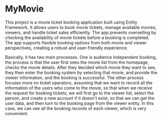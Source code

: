 # MyMovie
This project is a movie ticket booking application built using Entity Framework. 
It allows users to book movie tickets, manage available movies, viewers, and handle ticket sales efficiently. 
The app prevents overselling by checking the availability of movie tickets before a booking is completed. The app supports flexible booking options from both movie and viewer perspectives, creating a robust and user-friendly experience.

Basically, it has two main processes. 
One is audience independent booking, the process is that the user first sees the movie list from the homepage, checks the movie details. After they decided which movie they want to see, they then enter the booking system by selecting that movie, and provide the viewer information, and the booking is successful.
The other process focuses more on ticket operators, assuming that we want to record all the information of the users who come to the movie, so that when we receive the request for booking tickets, we will first go to the viewer list, select the person, and create a new account if it doesn't exist, so that we can get the user data, and then turn to the booking page from the viewer entity. In this case, we can see all the booking records of each viewer, which is very convenient.
